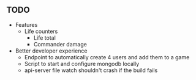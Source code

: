 ## TODO

- Features
  - Life counters
    - Life total
    - Commander damage
- Better developer experience
  - Endpoint to automatically create 4 users and add them to a game
  - Script to start and configure mongodb locally
  - api-server file watch shouldn't crash if the build fails
